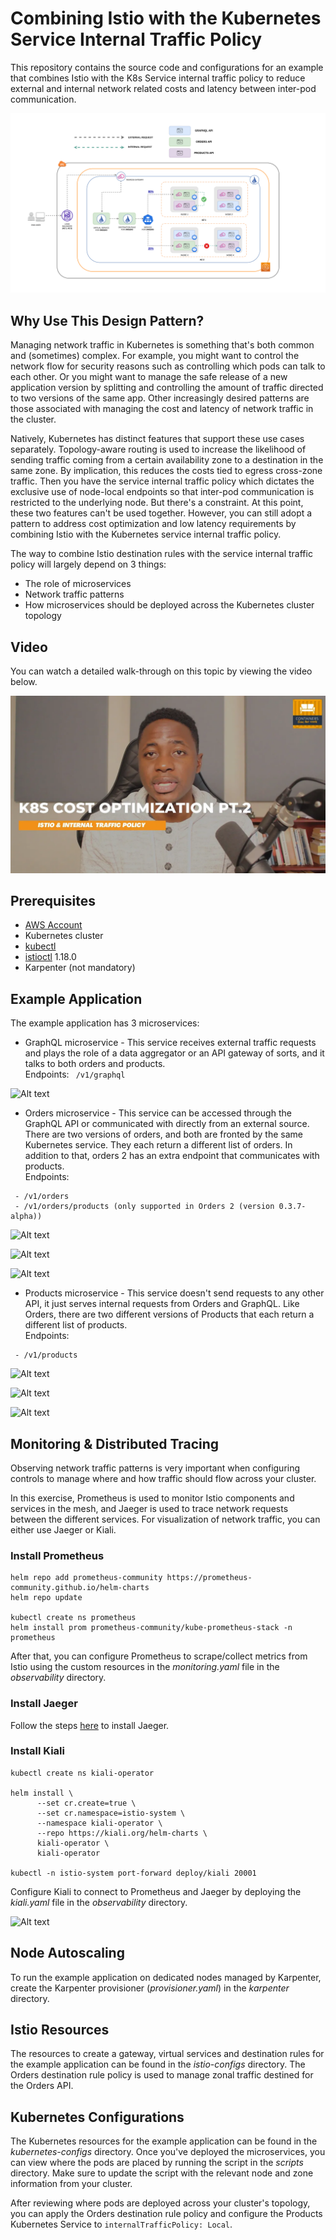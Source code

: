 # Combining Istio with the Kubernetes Service Internal Traffic Policy

This repository contains the source code and configurations for an example that combines Istio with the K8s Service internal traffic policy to reduce external and internal network related costs and latency between inter-pod communication. 

![Alt text](./diagrams/diagram9.png?raw=true "Istio and the K8s Service Internal Traffic Policy")

## Why Use This Design Pattern?
Managing network traffic in Kubernetes is something that's both common and (sometimes) complex. For example, you might want to control the network flow for security reasons such as controlling which pods can talk to each other. Or you might want to manage the safe release of a new application version by splitting and controlling the amount of traffic directed to two versions of the same app. Other increasingly desired patterns are those associated with managing the cost and latency of network traffic in the cluster. 

Natively, Kubernetes has distinct features that support these use cases separately. Topology-aware routing is used to increase the likelihood of sending traffic coming from a certain availability zone to a destination in the same zone. By implication, this reduces the costs tied to egress cross-zone traffic. Then you have the service internal traffic policy which dictates the exclusive use of node-local endpoints so that inter-pod communication is restricted to the underlying node. But there's a constraint. At this point, these two features can't be used together. However, you can still adopt a pattern to address cost optimization and low latency requirements by combining Istio with the Kubernetes service internal traffic policy.

The way to combine Istio destination rules with the service internal traffic policy will largely depend on 3 things:
* The role of microservices
* Network traffic patterns
* How microservices should be deployed across the Kubernetes cluster topology

## Video
You can watch a detailed walk-through on this topic by viewing the video below. 

[![Alt text](./video-thumbnail.webp?raw=true "Video Thumbnail")](https://youtu.be/edSgEe7Rihc)

## Prerequisites
* [AWS Account](https://aws.amazon.com/premiumsupport/knowledge-center/create-and-activate-aws-account/)
* Kubernetes cluster
* [kubectl](https://kubernetes.io/docs/tasks/tools/)
* [istioctl](https://istio.io/latest/docs/setup/getting-started/#download) 1.18.0
* Karpenter (not mandatory)

## Example Application
The example application has 3 microservices:
* GraphQL microservice - This service receives external traffic requests and plays the role of a data aggregator or an API gateway of sorts, and it talks to both orders and products.
<br />Endpoints:
``` /v1/graphql```

![Alt text](./diagrams/diagram2.png?raw=true "GraphQL API")

* Orders microservice - This service can be accessed through the GraphQL API or communicated with directly from an external source. There are two versions of orders, and both are fronted by the same Kubernetes service. They each return a different list of orders. In addition to that, orders 2 has an extra endpoint that communicates with products.
<br />Endpoints:
```
 - /v1/orders
 - /v1/orders/products (only supported in Orders 2 (version 0.3.7-alpha))
```

![Alt text](./diagrams/diagram3.png?raw=true "Orders API")

![Alt text](./diagrams/diagram4.png?raw=true "Orders versions with Kubernetes Service")

![Alt text](./diagrams/diagram5.png?raw=true "Responses from different Orders versions")

* Products microservice - This service doesn't send requests to any other API, it just serves internal requests from Orders and GraphQL. Like Orders, there are two different versions of Products that each return a different list of products.
<br />Endpoints:
```
 - /v1/products
```

![Alt text](./diagrams/diagram6.png?raw=true "Products API")

![Alt text](./diagrams/diagram7.png?raw=true "Products versions with Kubernetes Service")

![Alt text](./diagrams/diagram8.png?raw=true "Responses from different Products versions")

## Monitoring & Distributed Tracing
Observing network traffic patterns is very important when configuring controls to manage where and how traffic should flow across your cluster. 

In this exercise, Prometheus is used to monitor Istio components and services in the mesh, and Jaeger is used to trace network requests between the different services. For visualization of network traffic, you can either use Jaeger or Kiali. 

### Install Prometheus
```
helm repo add prometheus-community https://prometheus-community.github.io/helm-charts
helm repo update

kubectl create ns prometheus
helm install prom prometheus-community/kube-prometheus-stack -n prometheus
```

After that, you can configure Prometheus to scrape/collect metrics from Istio using the custom resources in the *monitoring.yaml* file in the *observability* directory.

### Install Jaeger
Follow the steps [here](https://istio.io/latest/docs/ops/integrations/jaeger/#installation) to install Jaeger. 

### Install Kiali
```
kubectl create ns kiali-operator

helm install \
      --set cr.create=true \
      --set cr.namespace=istio-system \
      --namespace kiali-operator \
      --repo https://kiali.org/helm-charts \
      kiali-operator \
      kiali-operator

kubectl -n istio-system port-forward deploy/kiali 20001
```

Configure Kiali to connect to Prometheus and Jaeger by deploying the *kiali.yaml* file in the *observability* directory.

![Alt text](./diagrams/diagram1.png?raw=true "Kiali graph of network traffic")

## Node Autoscaling
To run the example application on dedicated nodes managed by Karpenter, create the Karpenter provisioner (*provisioner.yaml*) in the *karpenter* directory.

## Istio Resources
The resources to create a gateway, virtual services and destination rules for the example application can be found in the *istio-configs* directory. The Orders destination rule policy is used to manage zonal traffic destined for the Orders API.

## Kubernetes Configurations
The Kubernetes resources for the example application can be found in the *kubernetes-configs* directory. Once you've deployed the microservices, you can view where the pods are placed by running the script in the *scripts* directory. Make sure to update the script with the relevant node and zone information from your cluster.

After reviewing where pods are deployed across your cluster's topology, you can apply the Orders destination rule policy and configure the Products Kubernetes Service to `internalTrafficPolicy: Local`. 